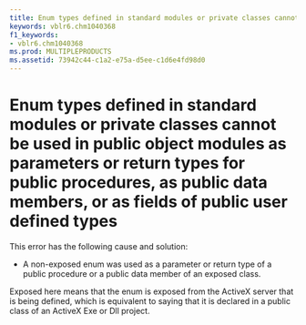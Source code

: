 ```yaml
---
title: Enum types defined in standard modules or private classes cannot be used in public object modules as parameters or return types for public procedures, as public data members, or as fields of public user defined types
keywords: vblr6.chm1040368
f1_keywords:
- vblr6.chm1040368
ms.prod: MULTIPLEPRODUCTS
ms.assetid: 73942c44-c1a2-e75a-d5ee-c1d6e4fd98d0
---
```



# Enum types defined in standard modules or private classes cannot be used in public object modules as parameters or return types for public procedures, as public data members, or as fields of public user defined types

This error has the following cause and solution:



- A non-exposed enum was used as a parameter or return type of a public procedure or a public data member of an exposed class.
    

Exposed here means that the enum is exposed from the ActiveX server that is being defined, which is equivalent to saying that it is declared in a public class of an ActiveX Exe or Dll project.

